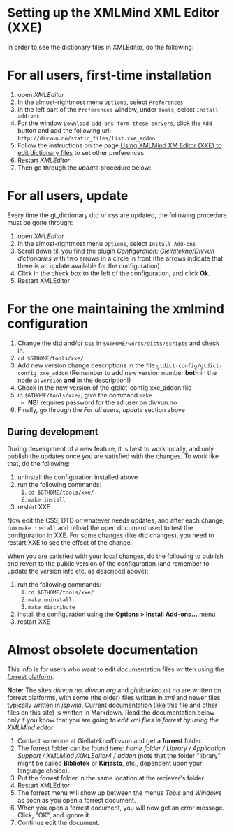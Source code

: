 # Setting up the XMLMind XML Editor (XXE)

In order to see the dictionary files in XMLEditor, do the following:

# For all users, first-time installation

1. open _XMLEditor_
2. In the almost-rightmost menu `Options`, select `Preferences`
3. In the left part of the `Preferences` window, under `Tools`, select `Install add-ons`
4. For the window `Download add-ons form these servers`, click the `Add` button and add the following url: `http://divvun.no/static_files/list.xxe_addon`
5. Follow the instructions on the page [Using XMLMind XM Editor (XXE) to edit dictionary files](../infra/editing_dicts_w_XXE.html) to set other preferences
6. Restart _XMLEditor_
7. Then go through the _update_ procedure below:

# For all users, update

Every time the gt_dictionary dtd or css are updated, the
following procedure must be gone through:

1. open _XMLEditor_
2. In the almost-rightmost menu `Options`, select `Install Add-ons`
3. Scroll down till you find the plugin _Configuration: Giellatekno/Divvun dictionaries_ with two arrows in a circle in front (the arrows indicate that there is an update available for the configuration).
4. Click in the check box to the left of the configuration, and click **Ok**.
5. Restart XMLEditor

# For the one maintaining the xmlmind configuration

1. Change the dtd and/or css in `$GTHOME/words/dicts/scripts` and check in.
2. `cd $GTHOME/tools/xxe/`
3. Add new version change descriptions in the file `gtdict-config/gtdict-config.xxe_addon` (Remember to add new version number **both** in the node `a:version` **and** in the description!)
4. Check in the new version of the gtdict-config.xxe_addon file
5. in `$GTHOME/tools/xxe/`, give the command `make`
   - **NB!** requires password for the sd user on divvun.no
6. Finally, go through the _For all users, update_ section above

## During development

During development of a new feature, it is best to work locally, and only publish the updates once you are satisfied with the changes. To work like that, do the following:

1. uninstall the configuration installed above
2. run the following commands:
   1. `cd $GTHOME/tools/xxe/`
   2. `make install`
3. restart XXE

Now edit the CSS, DTD or whatever needs updates, and after each change, run `make install` and reload the open document used to test the configuration in XXE. For some changes (like dtd changes), you need to restart XXE to see the effect of the change.

When you are satisfied with your local changes, do the following to publish and revert to the public version of the configuration (and remember to update the version info etc. as described above):

1. run the following commands:
   1. `cd $GTHOME/tools/xxe/`
   2. `make uninstall`
   3. `make distribute`
2. install the configuration using the **Options > Install Add-ons…** menu
3. restart XXE

# Almost obsolete documentation

This info is for users who want to edit documentation files written using the [forrest platform](https://forrest.apache.org/).

**Note:** The sites _divvun.no, divvun.org_ and _giellatekno.uit.no_ are written on forrest platforms, with some (the older) files written in _xml_ and newer files typically written in _jspwiki_. Current documentation (like this file and other files on this site) is written in Markdown. Read the documentation below only if you know that you are going to _edit xml files in forrest by using the XMLMind editor_.

1. Contact someone at Giellatekno/Divvun and get a **forrest** folder.
2. The forrest folder can be found here: _home folder / Library / Application Support / XMLMind /XMLEditor4 / addon_ (note that the folder "library" might be called **Bibliotek** or **Kirjasto**, etc., dependent upon your language choice).
3. Put the forrest folder in the same location at the reciever's folder
4. Restart XMLEditor
5. The forrest menu will show up between the menus _Tools_ and _Windows_ as soon as you open a forrest document.
6. When you open a forrest document, you will now get an error message. Click, "OK", and ignore it.
7. Continue edit the document.
